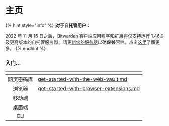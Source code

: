 # 主页

{% hint style="info" %}
**对于自托管用户：**

2022 年 11 月 16 日之后，Bitwarden 客户端应用程序和扩展将仅支持运行 1.46.0 及更高版本的自托管服务器。请更[新您的服务器](on-premises-hosting/update-your-instance.md)以确保兼容性。点击[这里](miscellaneous/november-deprecation-notice.md)了解更多。
{% endhint %}

### 入门...

<table data-column-title-hidden data-view="cards"><thead><tr><th align="center"></th><th data-hidden data-type="content-ref"></th></tr></thead><tbody><tr><td align="center">网页密码库</td><td><a href="getting-started/get-started-with-the-web-vault.md">get-started-with-the-web-vault.md</a></td></tr><tr><td align="center">浏览器</td><td><a href="getting-started/get-started-with-browser-extensions.md">get-started-with-browser-extensions.md</a></td></tr><tr><td align="center">移动端</td><td></td></tr><tr><td align="center">桌面端</td><td></td></tr><tr><td align="center">CLI</td><td></td></tr></tbody></table>
